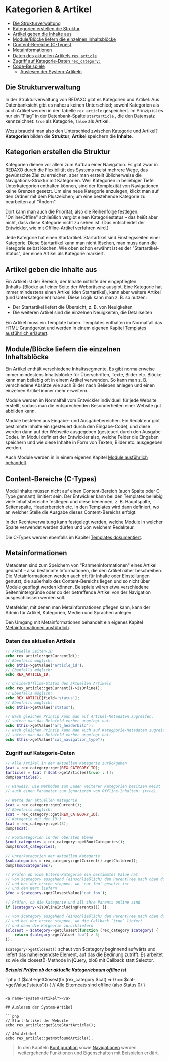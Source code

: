 # Kategorien & Artikel

* [Die Strukturverwaltung](#strukturverwaltung)
* [Kategorien erstellen die Struktur](#kategorien)
* [Artikel geben die Inhalte aus](#artikel)
* [Module/Blöcke liefern die einzelnen Inhaltsblöcke](#module)
* [Content-Bereiche (C-Types)](#ctypes)
* [Metainformationen](#metainfos)
* [Daten des aktuellen Artikels `rex_article`](#aktueller-artikel)
* [Zugriff auf Kategorie-Daten `rex_category:`](#kategorie-daten)
* [Code-Beispiele](#code-beispiele)
  + [Auslesen der System-Artikeln](#system-artikel)


<a name="strukturverwaltung"></a>

## Die Strukturverwaltung

In der Strukturverwaltung von REDAXO gibt es Kategorien und Artikel. Aus Datenbanksicht gibt es nahezu keinen Unterschied; sowohl Kategorien als auch Artikel werden in der Tabelle `rex_article` gespeichert. Im Prinzip ist es nur ein "Flag" in der Datenbank-Spalte `startarticle` , die den Datensatz kennzeichnet: `true` als Kategorie, `false` als Artikel.

Wozu braucht man also den Unterschied zwischen Kategorie und Artikel? **Kategorien** bilden die **Struktur**, **Artikel** speichern die **Inhalte**.

<a name="kategorien"></a>

## Kategorien erstellen die Struktur

Kategorien dienen vor allem zum Aufbau einer Navigation. Es gibt zwar in REDAXO durch die Flexibilität des Systems meist mehrere Wege, das gewünschte Ziel zu erreichen, aber man erstellt üblicherweise die Navigations-Struktur mit Kategorien. Weil Kategorien in beliebiger Tiefe Unterkategorien enthalten können, sind der Komplexität von Navigationen keine Grenzen gesetzt. Um eine neue Kategorie anzulegen, klickt man auf den Ordner mit dem Pluszeichen; um eine bestehende Kategorie zu bearbeiten auf "Ändern".

Dort kann man auch die Priorität, also die Reihenfolge festlegen. "Online/Offline" schließlich vergibt einen Kategoriestatus – das heißt aber nicht, dass diese Kategorie nicht zu sehen ist. (Das entscheidet der Entwickler, wie mit Offline-Artikel verfahren wird.)

Jede Kategorie hat einen Startartikel. Startartikel sind Einstiegsseiten einer Kategorie. Diese Startartikel kann man nicht löschen, man muss dann die Kategorie selbst löschen. Wie oben schon erwähnt ist es der "Startartikel-Status", der einen Artikel als Kategorie markiert.

<a name="artikel"></a>

## Artikel geben die Inhalte aus

Ein Artikel ist der Bereich, der Inhalte mithilfe der eingepflegten (Inhalts-)Blöcke auf einer Seite der Webpräsenz ausgibt. Eine Kategorie hat immer mindestens einen Artikel (den Startartikel), kann aber weitere Artikel (und Unterkategorien) haben. Diese Logik kann man z. B. so nutzen:

* Der Startartikel liefert die Übersicht, z. B. von Neuigkeiten
* Die weiteren Artikel sind die einzelnen Neuigkeiten, die Detailseiten

Ein Artikel muss ein Template haben. Templates enthalten im Normalfall das HTML-Grundgerüst und werden in einem eigenen Kapitel [Templates ausführlich erläutert](/{{path}}/{{version}}/templates).

<a name="module"></a>

## Module/Blöcke liefern die einzelnen Inhaltsblöcke

Ein Artikel enthält verschiedene Inhaltssegmente. Es gibt normalerweise immer mindestens Inhaltsblöcke für Überschriften, Texte, Bilder etc.
Blöcke kann man beliebig oft in einem Artikel verwenden. So kann man z. B. verschiedene Absätze wie auch Bilder nach Belieben anlegen und einen einzelnen Artikel immer mehr erweitern.

Module werden im Normalfall vom Entwickler individuell für jede Website erstellt, sodass man die entsprechenden Besonderheiten einer Website gut abbilden kann.

Module bestehen aus Eingabe- und Ausgabebereichen. Ein Redakteur gibt bestimmte Inhalte ein (gesteuert durch den Eingabe-Code), und diese werden dann auf der Webseite ausgegeben (gesteuert durch den Ausgabe-Code). Im Modul definiert der Entwickler also, welche Felder die Eingaben speichern und wie diese Inhalte in Form von Texten, Bilder etc. ausgegeben werden.

Auch Module werden in in einem eigenen Kapitel [Module ausführlich behandelt](/{{path}}/{{version}}/module).

<a name="ctypes"></a>

## Content-Bereiche (C-Types)

Modulinhalte müssen nicht auf einen Content-Bereich (auch Spalte oder C-Type gennant) limitiert sein. Der Entwickler kann bei den Templates beliebig  viele Inhaltsbereiche festlegen und diese benennen, z. B. Hauptspalte, Seitenspalte, Headerbereich etc. In den Templates wird dann definiert, wo an welcher Stelle die Ausgabe dieses Content-Bereichs erfolgt.

In der Rechteverwaltung kann festgelegt werden, welche Module in welcher Spalte verwendet werden dürfen und von welchem Redakteur.

Die C-Types werden ebenfalls im Kapitel [Templates dokumentiert](/{{path}}/{{version}}/templates).

<a name="metainfos"></a>

## Metainformationen

Metadaten sind zum Speichern von "Rahmeninformationen" eines Artikel gedacht – also bestimmte Informationen, die den Artikel näher beschreiben. Die Metainformationen werden auch oft für Inhalte oder Einstellungen genutzt, die außerhalb des Content-Bereichs liegen und so nicht über Module gepflegt werden können. Beispiele wären etwa verschiedene Seitenhintergründe oder ob der betreffende Artikel von der Navigation ausgeschlossen werden soll.

Metafelder, mit denen man Metainformationen pflegen kann, kann der Admin für Artikel, Kategorien, Medien und Sprachen anlegen.

Den Umgang mit Metainformationen behandelt ein eigenes Kapitel [Metainformationen ausführlich](/{{path}}/{{version}}/metainformationen).

<a name="code-beispiele"></a>

<a name="aktueller-artikel"></a>

### Daten des aktuellen Artikels

```php
// Aktuelle Seiten-ID
echo rex_article::getCurrentId();
// Ebenfalls möglich:
echo $this->getValue('article_id');
// Ebenfalls möglich:
echo REX_ARTICLE_ID;

// Online/Offline-Status des aktuellen Artikels
echo rex_article::getCurrent()->isOnline();
// Ebenfalls möglich:
echo REX_ARTICLE[field='status'];
// Ebenfalls möglich:
echo $this->getValue("status");

// Nach gleichem Prinzip kann man auf Artikel-Metadaten zugreifen,
// sofern man das Metafeld vorher angelegt hat:
echo $this->getValue("art_headerbild");
// Nach gleichem Prinzip kann man auch auf Kategporie-Metadaten zugreifen,
// sofern man das Metafeld vorher angelegt hat:
echo $this->getValue("cat_navigation_type");
```

<a name="kategorie-daten"></a>

### Zugriff auf Kategorie-Daten

```php
// Alle Artikel in der aktuellen Kategorie zurückgeben
$cat = rex_category::get(REX_CATEGORY_ID);
$articles = $cat ? $cat->getArticles(true) : [];
dump($articles);

// Hinweis: Die Methoden zum Laden weiterer Kategorien besitzen meist
// auch einen Parameter zum Ignorieren von Offline-Inhalten: (true).

// Werte der aktuellen Kategorie
$cat = rex_category::getCurrent();
// Ebenfalls möglich:
$cat = rex_category::get(REX_CATEGORY_ID);
// Kategorie mit der ID 3
$cat = rex_category::get(3);
dump($cat);

// Rootkategorien in der obersten Ebene
$root_categories = rex_category::getRootCategories();
dump($root_categories);

// Unterkategorien der aktuellen Kategorie
$subcategories = rex_category::getCurrent()->getChildren();
dump($subcategories);

// Prüfen ob eine Eltern-Kategorie ein bestimmtes Value hat
// Von $category ausgehend (einschließlich) den ParentTree nach oben durchlaufen 
// und bei der ersten stoppen, wo `cat_foo` gesetzt ist 
// und den Wert liefern
$foo = $category->getClosestValue('cat_foo');

// Prüfen, ob die Kategorie und all ihre Parents online sind
if ($category->isOnlineIncludingParents()) {}

// Von $category ausgehend (einschließlich) den ParentTree nach oben durchlaufen 
// und bei der ersten stoppen, wo die Callback `true` liefert 
// und dann die Katgeorie zurückliefern
$closest = $category->getClosest(function (rex_category $category) {
    return $category->getValue('foo') > 3;
});
```

`$category->getClosest()` schaut von $category beginnend aufwärts und liefert das naheliegendste Element, auf das die Bedinung zutrifft.
Es arbeitet so wie die closest()-Methode in jQuery, bloß mit Callback statt Selector.

***Beispiel Prüfen ob der aktuelle Kategoriebaum offline ist.***

``php
if ($cat->getClosest(fn (rex_category $cat) => 0 == $cat->getValue('status'))) {
    // Alle Elterncats sind offline (also Status 0)
} 
```

<a name="system-artikel"></a>

## Auslesen der System-Artikel

```php
// Start-Artikel der Website
echo rex_article::getSiteStartArticle();

// 404-Artikel
echo rex_article::getNotfoundArticle();
```

> In den Kapiteln [Konfiguration](/{{path}}/{{version}}/konfiguration) sowie [Navigationen](/{{path}}/{{version}}/navigationen) werden weitergehende Funktionen und Eigenschaften mit Beispielen erklärt. 





